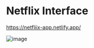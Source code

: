 # Netflix Interface 
https://netfliix-app.netlify.app/

![image](https://github.com/AndreOn04/Netflix-App/assets/128987696/8705ba63-da60-49ec-86a2-8c65c9ac609a)


